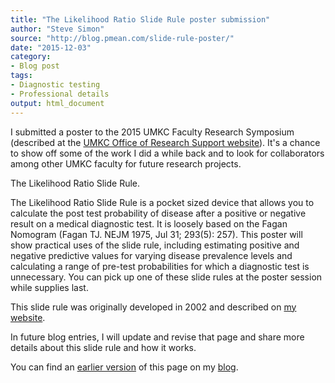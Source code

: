 ```yaml
---
title: "The Likelihood Ratio Slide Rule poster submission"
author: "Steve Simon"
source: "http://blog.pmean.com/slide-rule-poster/"
date: "2015-12-03"
category:
- Blog post
tags:
- Diagnostic testing
- Professional details
output: html_document
---
```


I submitted a poster to the 2015 UMKC Faculty Research Symposium (described at the [UMKC Office of Research Support website][ors1]). It's a chance to show off some of the work I did a while back and to look for collaborators among other UMKC faculty for future research projects.

<!---More--->

The Likelihood Ratio Slide Rule.

The Likelihood Ratio Slide Rule is a pocket sized device that allows you to calculate the post test probability of disease after a positive or negative result on a medical diagnostic test. It is loosely based on the Fagan Nomogram (Fagan TJ. NEJM 1975, Jul 31; 293(5): 257). This poster will show practical uses of the slide rule, including estimating positive and negative predictive values for varying disease prevalence levels and calculating a range of pre-test probabilities for which a diagnostic test is unnecessary. You can pick up one of these slide rules at the poster session while supplies last.

This slide rule was originally developed in 2002 and described on [my website][sim3].

In future blog entries, I will update and revise that page and share more details about this slide rule and how it works.

You can find an [earlier version][sim1] of this page on my [blog][sim2].

[sim1]: http://blog.pmean.com/social-media-for-scientists/
[sim2]: http://blog.pmean.com

[sim3]: http://www.pmean.com/08/sliderule.html

[ors1]: http://ors.umkc.edu/office-of-research-services/2015-faculty-research-symposium
